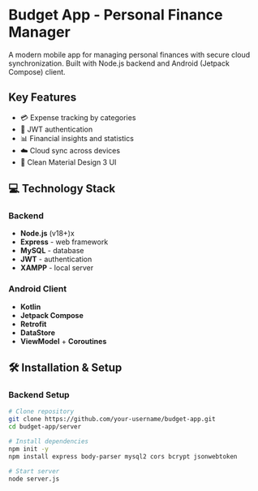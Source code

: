 # Budget App - Personal Finance Manager

A modern mobile app for managing personal finances with secure cloud synchronization. Built with Node.js backend and Android (Jetpack Compose) client.

## Key Features

- 💳 Expense tracking by categories
- 🔐 JWT authentication
- 📊 Financial insights and statistics
- ☁️ Cloud sync across devices
- 📱 Clean Material Design 3 UI

## 💻 Technology Stack

### Backend

- **Node.js** (v18+)x
- **Express** - web framework
- **MySQL** - database
- **JWT** - authentication
- **XAMPP** - local server

### Android Client

- **Kotlin**
- **Jetpack Compose**
- **Retrofit**
- **DataStore**
- **ViewModel** + **Coroutines**

## 🛠️ Installation & Setup

### Backend Setup

```bash
# Clone repository
git clone https://github.com/your-username/budget-app.git
cd budget-app/server

# Install dependencies
npm init -y
npm install express body-parser mysql2 cors bcrypt jsonwebtoken

# Start server
node server.js
